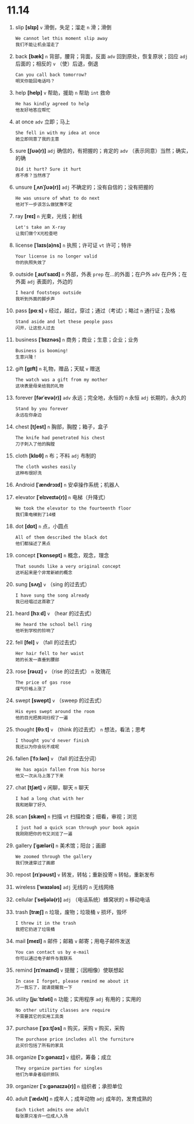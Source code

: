 # 11.14

1. slip **[slɪp]** `v` 滑倒，失足；溜走 `n` 滑；滑倒

   ```
   We cannot let this moment slip away
   我们不能让机会溜走了
   ```

2. back **[bæk]** `n` 背部，腰背；背面，反面 `adv` 回到原处，恢复原状；回应 `adj` 后面的；相反的 `v` （使）后退，倒退

   ```
   Can you call back tomorrow?
   明天你能回电话吗？
   ```

3. help **[help]** `v` 帮助，援助 `n` 帮助 `int` 救命

   ```
   He has kindly agreed to help
   他友好地答应帮忙
   ```

4. at once `adv` 立即；马上

   ```
   She fell in with my idea at once
   她立即同意了我的主意
   ```

5. sure **[ʃʊə(r)]** `adj` 确信的，有把握的；肯定的 `adv` （表示同意）当然；确实，的确

   ```
   Did it hurt? Sure it hurt
   疼不疼？当然疼了
   ```

6. unsure **[ˌʌnˈʃʊə(r)]** `adj` 不确定的；没有自信的；没有把握的

   ```
   He was unsure of what to do next
   他对下一步该怎么做犹豫不定
   ```

7. ray **[reɪ]** `n` 光束，光线；射线

   ```
   Let's take an X-ray
   让我们做个X光检查吧
   ```

8. license **[ˈlaɪs(ə)ns]** `n` 执照；许可证 `vt` 许可；特许

   ```
   Your license is no longer valid
   你的执照失效了
   ```

9. outside **[ˌaʊtˈsaɪd]** `n` 外部，外表 `prep` 在...的外面；在户外 `adv` 在户外；在外面 `adj` 表面的，外边的

   ```
   I heard footsteps outside
   我听到外面的脚步声
   ```

10. pass **[pɑːs]** `v` 经过，越过，穿过；通过（考试）；略过 `n` 通行证；及格

    ```
    Stand aside and let these people pass
    闪开，让这些人过去
    ```

11. business **[ˈbɪznəs]** `n` 商务；商业；生意；企业；业务

    ```
    Business is booming!
    生意兴隆！
    ```

12. gift **[ɡɪft]** `n` 礼物，赠品；天赋 `v` 赠送

    ```
    The watch was a gift from my mother
    这块表是母亲给我的礼物
    ```

13. forever **[fərˈevə(r)]** `adv` 永远；完全地，永恒的 `n` 永恒 `adj` 长期的，永久的

    ```
    Stand by you forever
    永远在你身边
    ```

14. chest **[tʃest]** `n` 胸部，胸膛；箱子，盒子

    ```
    The knife had penetrated his chest
    刀子刺入了他的胸膛
    ```

15. cloth **[klɒθ]** `n` 布；不料 `adj` 布制的

    ```
    The cloth washes easily
    这种布很好洗
    ```

16. Android **[ˈændrɔɪd]** `n` 安卓操作系统；机器人

17. elevator **[ˈelɪveɪtə(r)]** `n` 电梯（升降式）

    ```
    We took the elevator to the fourteenth floor
    我们乘电梯到了14楼
    ```

18. dot **[dɒt]** `n` 点，小圆点

    ```
    All of them described the black dot
    他们都描述了黑点
    ```

19. concept **[ˈkɒnsept]** `n` 概念，观念，理念

    ```
    That sounds like a very original concept
    这听起来是个非常新颖的概念
    ```

20. sung **[sʌŋ]** `v` （sing 的过去式）

    ```
    I have sung the song already
    我已经唱过这首歌了
    ```

21. heard **[hɜːd]** `v` （hear 的过去式）

    ```
    He heard the school bell ring
    他听到学校的铃响了
    ```

22. fell **[fel]** `v` （fall 的过去式）

    ```
    Her hair fell to her waist
    她的长发一直垂到腰部
    ```

23. rose **[rəʊz]** `v` （rise 的过去式） `n` 玫瑰花

    ```
    The price of gas rose
    煤气价格上涨了
    ```

24. swept **[swept]** `v` （sweep 的过去式）

    ```
    His eyes swept around the room
    他的目光把房间扫视了一遍
    ```

25. thought **[θɔːt]** `v` （think 的过去式） `n` 想法，看法；思考

    ```
    I thought you'd never finish
    我还以为你会玩不成呢
    ```

26. fallen **[ˈfɔːlən]** `v` （fall 的过去分词）

    ```
    He has again fallen from his horse
    他又一次从马上落了下来
    ```

27. chat **[tʃæt]** `v` 闲聊，聊天 `n` 聊天

    ```
    I had a long chat with her
    我和她聊了好久
    ```

28. scan **[skæn]** `n` 扫描 `vt` 扫描检查；细看，审视；浏览

    ```
    I just had a quick scan through your book again
    我刚刚把你的书又浏览了一遍
    ```

29. gallery **[ˈɡæləri]** `n` 美术馆；阳台；画廊

    ```
    We zoomed through the gallery
    我们快速穿过了画廊
    ```

30. repost **[rɪˈpəʊst]** `v` 转发，转帖；重新投寄 `n` 转帖，重新发布

31. wireless **[ˈwaɪələs]** `adj` 无线的 `n` 无线网络

32. cellular **[ˈseljələ(r)]** `adj` （电话系统）蜂窝状的 `n` 移动电话

33. trash **[træʃ]** `n` 垃圾，废物；垃圾桶 `v` 损坏，毁坏

    ```
    I threw it in the trash
    我把它扔进了垃圾桶
    ```

34. mail **[meɪl]** `n` 邮件；邮箱 `v` 邮寄；用电子邮件发送

    ```
    You can contact us by e-mail
    你可以通过电子邮件与我联系
    ```

35. remind **[rɪˈmaɪnd]** `v` 提醒；（因相像）使联想起

    ```
    In case I forget, please remind me about it
    万一我忘了，就请提醒我一下
    ```

36. utility **[juːˈtɪləti]** `n` 功能；实用程序 `adj` 有用的；实用的

    ```
    No other utility classes are require
    不需要其它的实用工具类
    ```

37. purchase **[ˈpɜːtʃəs]** `n` 购买，采购 `v` 购买，采购

    ```
    The purchase price includes all the furniture
    此买价包括了所有的家具
    ```

38. organize **[ˈɔːɡənaɪz]** `v` 组织，筹备；成立

    ```
    They organize parties for singles
    他们为单身者组织排队
    ```

39. organizer **[ˈɔːɡənaɪzə(r)]** `n` 组织者；承担单位

40. adult **[ˈædʌlt]** `n` 成年人；成年动物 `adj` 成年的，发育成熟的

    ```
    Each ticket admits one adult
    每张票只准许一位成人入场
    ```
